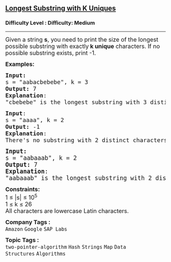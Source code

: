 <h2><a href="https://www.geeksforgeeks.org/problems/longest-k-unique-characters-substring0853/1">Longest Substring with K Uniques</a></h2><h3>Difficulty Level : Difficulty: Medium</h3><hr><div class="problems_problem_content__Xm_eO"><p><span style="font-size: 18px;">Given a string <strong>s</strong>, you need to print the size of the longest possible substring&nbsp;<span style="box-sizing: border-box; margin: 0px; padding: 0px;">with exactly<strong>&nbsp;k unique</strong> characters. If no possible substring exists,</span>&nbsp;print -1.</span></p>
<p><span style="font-size: 18px;"><strong>Examples:</strong></span></p>
<pre><span style="font-size: 18px;"><strong>Input:</strong>
s = "aabacbebebe</span><span style="font-size: 18px;">", k = 3
<strong>Output:</strong> 7
<strong>Explanation</strong>: <br>"cbebebe" is the longest substring with 3 distinct characters.
</span></pre>
<pre><span style="font-size: 18px;"><strong>Input</strong>: 
s = "aaaa", k = 2
<strong>Output:</strong> -1
<strong>Explanation</strong>: <br>There's no substring with 2 distinct characters.<br></span></pre>
<pre><span style="font-size: 14pt;"><strong>Input:</strong>
s = "aabaaab", k = 2
<strong>Output:</strong> 7
<strong>Explanation</strong>: </span><br><span style="font-size: 14pt;">"aabaaab" is the longest substring with 2 distinct characters.</span></pre>
<p><span style="font-size: 18px;"><strong>Constraints:</strong><br>1 ≤ |s| ≤ 10<sup>5</sup><br>1 ≤ k ≤ 26<br>All characters are lowercase Latin characters.</span></p></div><p><span style=font-size:18px><strong>Company Tags : </strong><br><code>Amazon</code>&nbsp;<code>Google</code>&nbsp;<code>SAP Labs</code>&nbsp;<br><p><span style=font-size:18px><strong>Topic Tags : </strong><br><code>two-pointer-algorithm</code>&nbsp;<code>Hash</code>&nbsp;<code>Strings</code>&nbsp;<code>Map</code>&nbsp;<code>Data Structures</code>&nbsp;<code>Algorithms</code>&nbsp;
